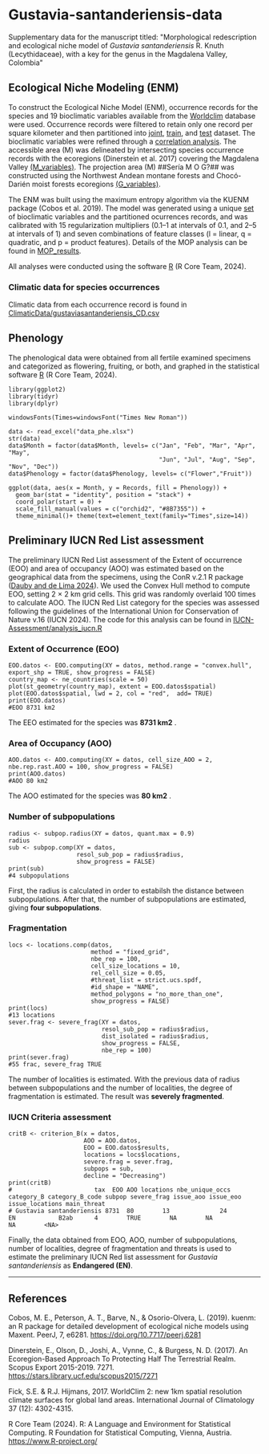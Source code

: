 # Gustavia-santanderiensis-data
Supplementary data for the manuscript titled: "Morphological redescription and ecological niche model of <i>Gustavia santanderiensis</i> R. Knuth (Lecythidaceae), with a key for the genus in the Magdalena Valley, Colombia"

## Ecological Niche Modeling (ENM)
To construct the Ecological Niche Model (ENM), occurrence records for the species and 19 bioclimatic variables available from the [Worldclim](https://www.worldclim.org/data/worldclim21.html) database were used. Occurrence records were filtered to retain only one record per square kilometer and then partitioned into [joint](ENM/gustavia_joint.csv), [train](ENM/gustavia_train.csv), and [test](ENM/gustavia_test.csv) dataset. The bioclimatic variables were refined through a [correlation analysis](Figures/Correlation_variables.png). The accessible area (M) was delineated by intersecting species occurrence records with the ecoregions (Dinerstein et al. 2017) covering the Magdalena Valley [(M_variables)](ENM/M_variables/Set_1). The projection area (M) ##Sería M O G?## was constructed using the Northwest Andean montane forests and Chocó-Darién moist forests ecoregions [(G_variables)](ENM/G_variables/Set_1).

The ENM was built using the maximum entropy algorithm via the KUENM package (Cobos et al. 2019). The model was generated using a unique [set](ENM/M_variables/Set_1) of bioclimatic variables and the partitioned ocurrences records, and was calibrated with 15 regularization multipliers (0.1–1 at intervals of 0.1, and 2–5 at intervals of 1) and seven combinations of feature classes (l = linear, q = quadratic, and p = product features). Details of the MOP analysis can be found in  [MOP_results](ENM/MOP_results).

All analyses were conducted using the software [R](https://www.r-project.org/) (R Core Team, 2024). 

### Climatic data for species occurrences
Climatic data from each occurrence record is found in [ClimaticData/gustaviasantanderiensis_CD.csv](ClimaticData/gustaviasantanderiensis_CD.csv)

## Phenology
The phenological data were obtained from all fertile examined specimens and categorized as flowering, fruiting, or both, and graphed in the statistical software [R](https://www.r-project.org/) (R Core Team, 2024). 

```
library(ggplot2)
library(tidyr)
library(dplyr)

windowsFonts(Times=windowsFont("Times New Roman"))

data <- read_excel("data_phe.xlsx")
str(data)
data$Month = factor(data$Month, levels= c("Jan", "Feb", "Mar", "Apr", "May",
                                          "Jun", "Jul", "Aug", "Sep", "Nov", "Dec"))
data$Phenology = factor(data$Phenology, levels= c("Flower","Fruit"))

ggplot(data, aes(x = Month, y = Records, fill = Phenology)) +
  geom_bar(stat = "identity", position = "stack") +
  coord_polar(start = 0) +
  scale_fill_manual(values = c("orchid2", "#8B7355")) +
  theme_minimal()+ theme(text=element_text(family="Times",size=14))
```

## Preliminary IUCN Red List assessment
The preliminary IUCN Red List assessment of the Extent of occurrence (EOO) and area of occupancy (AOO) was estimated based on the geographical data from the specimens, using the ConR v.2.1 R package ([Dauby and de Lima 2024](https://github.com/gdauby/ConR)). We used the Convex Hull method to compute EOO, setting 2 × 2 km grid cells. This grid was randomly overlaid 100 times to calculate AOO. The IUCN Red List category for the species was assessed following the guidelines of the International Union for Conservation of Nature v.16 (IUCN 2024). 
The code for this analysis can be found in [IUCN-Assessment/analysis_iucn.R](IUCN-Assessment/analysis_iucn.R)

### Extent of Occurrence (EOO)
```
EOO.datos <- EOO.computing(XY = datos, method.range = "convex.hull", export_shp = TRUE, show_progress = FALSE)
country_map <- ne_countries(scale = 50)
plot(st_geometry(country_map), extent = EOO.datos$spatial)
plot(EOO.datos$spatial, lwd = 2, col = "red",  add= TRUE)
print(EOO.datos)
#EOO 8731 km2
```
The EEO estimated for the species was **8731 km2** .

### Area of Occupancy (AOO)
```
AOO.datos <- AOO.computing(XY = datos, cell_size_AOO = 2, nbe.rep.rast.AOO = 100, show_progress = FALSE)
print(AOO.datos)
#AOO 80 km2
```
The AOO estimated for the species was **80 km2** .

### Number of subpopulations
```
radius <- subpop.radius(XY = datos, quant.max = 0.9)
radius
sub <- subpop.comp(XY = datos,
                   resol_sub_pop = radius$radius,
                   show_progress = FALSE)
print(sub)
#4 subpopulations
```
First, the radius is calculated in order to estabilsh the distance between subpopulations. After that, the number of subpopulations are estimated, giving **four subpopulations**.

### Fragmentation
```
locs <- locations.comp(datos,
                       method = "fixed_grid",
                       nbe_rep = 100,
                       cell_size_locations = 10,
                       rel_cell_size = 0.05,
                       #threat_list = strict.ucs.spdf,
                       #id_shape = "NAME",
                       method_polygons = "no_more_than_one",
                       show_progress = FALSE)
print(locs)
#13 locations
sever.frag <- severe_frag(XY = datos,
                          resol_sub_pop = radius$radius,
                          dist_isolated = radius$radius,
                          show_progress = FALSE,
                          nbe_rep = 100)
print(sever.frag)
#55 frac, severe_frag TRUE
```
The number of localities is estimated. With the previous data of radius between subpopulations and the number of localities, the degree of fragmentation is estimated. The result was **severely fragmented**.

### IUCN Criteria assessment
```
critB <- criterion_B(x = datos,
                     AOO = AOO.datos,
                     EOO = EOO.datos$results,
                     locations = locs$locations,
                     severe.frag = sever.frag,
                     subpops = sub,
                     decline = "Decreasing")
print(critB)
#                       tax  EOO AOO locations nbe_unique_occs category_B category_B_code subpop severe_frag issue_aoo issue_eoo issue_locations main_threat
# Gustavia santanderiensis 8731  80        13              24         EN            B2ab      4        TRUE        NA        NA              NA        <NA>
```
Finally, the data obtained from EOO, AOO, number of subpopulations, number of localities, degree of fragmentation and threats is used to estimate the preliminary IUCN Red list assessment for *Gustavia santanderiensis* as **Endangered (EN)**.

---
## References

Cobos, M. E., Peterson, A. T., Barve, N., & Osorio-Olvera, L. (2019). kuenm: an R package for detailed development of ecological niche models using Maxent. PeerJ, 7, e6281. https://doi.org/10.7717/peerj.6281

Dinerstein, E., Olson, D., Joshi, A., Vynne, C., & Burgess, N. D. (2017). An Ecoregion-Based Approach To Protecting Half The Terrestrial Realm. Scopus Export 2015-2019. 7271. https://stars.library.ucf.edu/scopus2015/7271

Fick, S.E. & R.J. Hijmans, 2017. WorldClim 2: new 1km spatial resolution climate surfaces for global land areas. International Journal of Climatology 37 (12): 4302-4315.

R Core Team (2024). R: A Language and Environment for Statistical Computing. R Foundation for Statistical Computing, Vienna, Austria. https://www.R-project.org/


